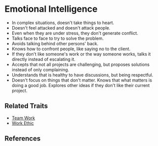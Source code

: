 # Emotional Intelligence

* In complex situations, doesn't take things to heart.
* Doesn't feel attacked and doesn't attack people.
* Even when they are under stress, they don't generate conflict.
* Talks face to face to try to solve the problem.
* Avoids talking behind other persons' back.
* Knows how to confront people, like saying no to the client.
* If they don't like someone's work or the way someone works, talks it directly instead of escalating it.
* Accepts that not all projects are challenging, but proposes solutions instead of only complaining.
* Understands that is healthy to have discussions, but being respectful.
* Doesn't focus on things that don't matter. Knows that what matters is doing a good job. Explores other ideas if they don't like their current project.

## Related Traits

* [Team Work](team-work.md)
* [Work Ethic](work-ethic.md)

## References

